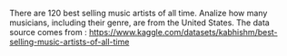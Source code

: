 There are 120 best selling music artists of all time.
Analize how many musicians, including their genre, are from the United States.
The data source comes from : https://www.kaggle.com/datasets/kabhishm/best-selling-music-artists-of-all-time
